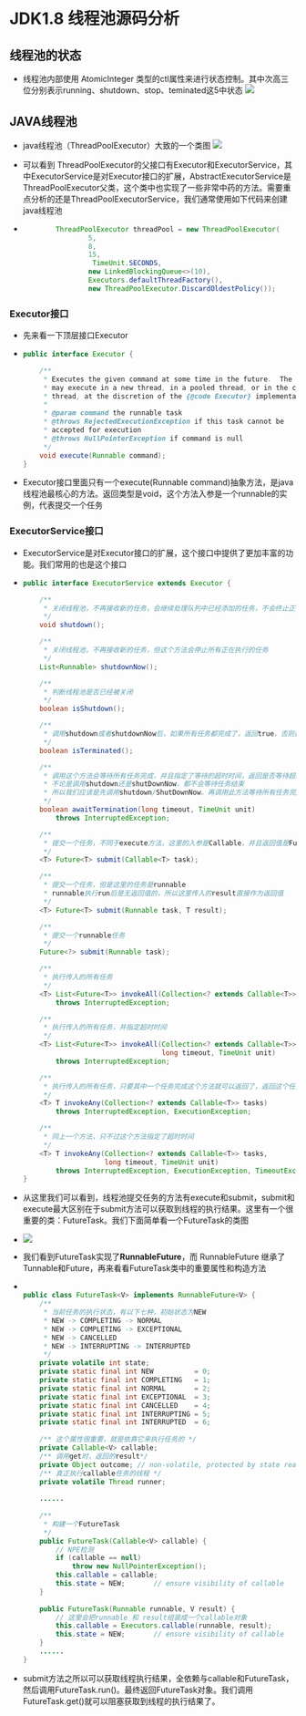 # JDK1.8 线程池源码分析
## 线程池的状态
* 线程池内部使用 AtomicInteger 类型的ctl属性来进行状态控制。其中次高三位分别表示running、shutdown、stop、teminated这5中状态
![](./JAVA线程池状态.png)
## JAVA线程池
* java线程池（ThreadPoolExecutor）大致的一个类图
  ![](./JAVA线程池类图.png)

* 可以看到 ThreadPoolExecutor的父接口有Executor和ExecutorService，其中ExecutorService是对Executor接口的扩展，AbstractExecutorService是ThreadPoolExecutor父类，这个类中也实现了一些非常中药的方法。需要重点分析的还是ThreadPoolExecutorService，我们通常使用如下代码来创建java线程池

* ```java
          ThreadPoolExecutor threadPool = new ThreadPoolExecutor(
                  5,
                  8,
                  15,
                   TimeUnit.SECONDS,
                  new LinkedBlockingQueue<>(10),
                  Executors.defaultThreadFactory(),
                  new ThreadPoolExecutor.DiscardOldestPolicy());
  ```



### Executor接口

* 先来看一下顶层接口Executor

* ```java
  public interface Executor {
  
      /**
       * Executes the given command at some time in the future.  The command
       * may execute in a new thread, in a pooled thread, or in the calling
       * thread, at the discretion of the {@code Executor} implementation.
       *
       * @param command the runnable task
       * @throws RejectedExecutionException if this task cannot be
       * accepted for execution
       * @throws NullPointerException if command is null
       */
      void execute(Runnable command);
  }
  ```

* Executor接口里面只有一个execute(Runnable command)抽象方法，是java线程池最核心的方法。返回类型是void，这个方法入参是一个runnable的实例，代表提交一个任务

### ExecutorService接口

* ExecutorService是对Executor接口的扩展，这个接口中提供了更加丰富的功能。我们常用的也是这个接口

* ```java
  public interface ExecutorService extends Executor {
  
      /**
       * 关闭线程池，不再接收新的任务，会继续处理队列中已经添加的任务，不会终止正在执行的任务
       */
      void shutdown();
  
      /**
       * 关闭线程池，不再接收新的任务，但这个方法会停止所有正在执行的任务
       */
      List<Runnable> shutdownNow();
  
      /**
       * 判断线程池是否已经被关闭
       */
      boolean isShutdown();
  
      /**
       * 调用shutdown或者shutdownNow后，如果所有任务都完成了，返回true，否则返回false
       */
      boolean isTerminated();
  
      /**
       * 调用这个方法会等待所有任务完成，并且指定了等待的超时时间，返回是否等待超时
       * 不论是调用shutdown还是shutDownNow，都不会等待任务结束
       * 所以我们应该是先调用shutdown/ShutDownNow。再调用此方法等待所有任务完成
       */
      boolean awaitTermination(long timeout, TimeUnit unit)
          throws InterruptedException;
  
      /**
       * 提交一个任务，不同于execute方法，这里的入参是Callable，并且返回值是Future
       */
      <T> Future<T> submit(Callable<T> task);
  
      /**
       * 提交一个任务，但是这里的任务是runnable
       * runnable执行run后是无返回值的，所以这里传入的result直接作为返回值
       */
      <T> Future<T> submit(Runnable task, T result);
  
      /**
       * 提交一个runnable任务
       */
      Future<?> submit(Runnable task);
  
      /**
       * 执行传入的所有任务
       */
      <T> List<Future<T>> invokeAll(Collection<? extends Callable<T>> tasks)
          throws InterruptedException;
  
      /**
       * 执行传入的所有任务，并指定超时时间
       */
      <T> List<Future<T>> invokeAll(Collection<? extends Callable<T>> tasks,
                                    long timeout, TimeUnit unit)
          throws InterruptedException;
  
      /**
       * 执行传入的所有任务，只要其中一个任务完成这个方法就可以返回了，返回这个任务的执行结果
       */
      <T> T invokeAny(Collection<? extends Callable<T>> tasks)
          throws InterruptedException, ExecutionException;
  
      /**
       * 同上一个方法，只不过这个方法指定了超时时间
       */
      <T> T invokeAny(Collection<? extends Callable<T>> tasks,
                      long timeout, TimeUnit unit)
          throws InterruptedException, ExecutionException, TimeoutException;
  }
  ```

* 从这里我们可以看到，线程池提交任务的方法有execute和submit，submit和execute最大区别在于submit方法可以获取到线程的执行结果。这里有一个很重要的类：FutureTask。我们下面简单看一个FutureTask的类图

* ![](D:\mystudywork\mystudy-java\javastudy\src\main\java\juc\pool\FutureTask类图.png)

* 我们看到FutureTask实现了**RunnableFuture**，而 RunnableFuture 继承了Tunnable和Future，再来看看FutureTask类中的重要属性和构造方法

* ```java
  
  public class FutureTask<V> implements RunnableFuture<V> {
      /**
       * 当前任务的执行状态，有以下七种，初始状态为NEW
       * NEW -> COMPLETING -> NORMAL
       * NEW -> COMPLETING -> EXCEPTIONAL
       * NEW -> CANCELLED
       * NEW -> INTERRUPTING -> INTERRUPTED
       */
      private volatile int state;
      private static final int NEW          = 0;
      private static final int COMPLETING   = 1;
      private static final int NORMAL       = 2;
      private static final int EXCEPTIONAL  = 3;
      private static final int CANCELLED    = 4;
      private static final int INTERRUPTING = 5;
      private static final int INTERRUPTED  = 6;
   
      /** 这个属性很重要，就是依靠它来执行任务的 */
      private Callable<V> callable;
      /** 调用get时，返回的result*/
      private Object outcome; // non-volatile, protected by state reads/writes
      /** 真正执行callable任务的线程 */
      private volatile Thread runner;
   
      ......
   
      /**
       * 构建一个FutureTask 
       */
      public FutureTask(Callable<V> callable) {
          // NPE检测
          if (callable == null)
              throw new NullPointerException();
          this.callable = callable;
          this.state = NEW;       // ensure visibility of callable
      }
   
      public FutureTask(Runnable runnable, V result) {
          // 这里会把runnable 和 result组装成一个callable对象
          this.callable = Executors.callable(runnable, result);
          this.state = NEW;       // ensure visibility of callable
      }
      ......
  }
  ```

* submit方法之所以可以获取线程执行结果，全依赖与callable和FutureTask，然后调用FutureTask.run()。最终返回FutureTask对象。我们调用FutureTask.get()就可以阻塞获取到线程的执行结果了。